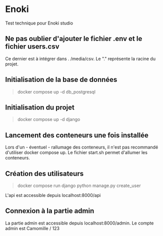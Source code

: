 # Enoki
Test technique pour Enoki studio

## Ne pas oublier d'ajouter le fichier .env et le fichier users.csv
Ce dernier est à intégrer dans . /media/csv. Le "." représente la racine du projet.

## Initialisation de la base de données

> docker compose up -d db_postgresql

## Initialisation du projet

> docker compose up -d django

## Lancement des conteneurs une fois installée

Lors d'un - éventuel - rallumage des conteneurs, il n'est pas recommandé d'utiliser docker compose up. Le fichier start.sh permet d'allumer les conteneurs.

## Création des utilisateurs

> docker compose run django python manage.py create_user

L'api est accessible depuis localhost:8000/api

## Connexion à la partie admin

La partie admin est accessible depuis localhost:8000/admin. Le compte admin est Camomille / 123
